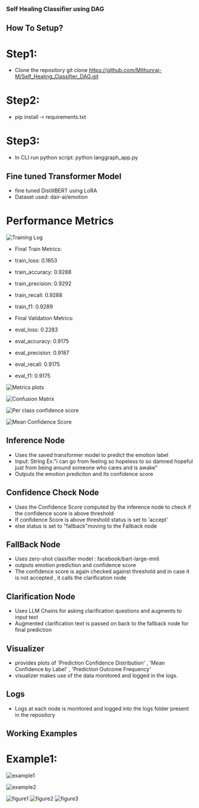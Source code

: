 ### Self Healing Classifier using DAG

## How To Setup?
# Step1: 
- Clone the repository git clone https://github.com/Mithunraj-M/Self_Healing_Classifier_DAG.git

# Step2: 
- pip install -r requirements.txt

# Step3:
- In CLI run python script: python langgraph_app.py

## Fine tuned Transformer Model
- fine tuned DistillBERT using LoRA 
- Dataset used: dair-ai/emotion

# Performance Metrics

![Training Log](imgs/epochs.png)

- Final Train Metrics:
- train_loss: 0.1853
- train_accuracy: 0.9288
- train_precision: 0.9292
- train_recall: 0.9288
- train_f1: 0.9289

- Final Validation Metrics:
- eval_loss: 0.2283
- eval_accuracy: 0.9175
- eval_precision: 0.9187
- eval_recall: 0.9175
- eval_f1: 0.9175

![Metrics plots](imgs/output.png)

![Confusion Matrix](imgs/cm.png)

![Per class confidence score](imgs/pcp.png)

![Mean Confidence Score](imgs/mcp.png)



## Inference Node

- Uses the saved transformer model to predict the emotion label
- Input: String 
       Ex:"i can go from feeling so hopeless to so damned hopeful just from being around someone who cares and is awake"
- Outputs the emotion prediciton and its confidence score

## Confidence Check Node

- Uses the Confidence Score computed by the inference node to check if the confidence score is above threshold
- If confidence Score is above threshold status is set to 'accept'
- else status is set to "fallback"moving to the Fallback node

## FallBack Node

- Uses zero-shot classifier model : facebook/bart-large-mnli
- outputs emotion prediction and confidence score
- The confidence score is again checked against threshold and in case it is not accepted , it calls the clarification node

## Clarification Node

- Uses LLM Chains for asking clarification questions and augments to input text
- Augmented clarification text is passed on back to the fallback node for final prediction

## Visualizer 

- provides plots of 'Prediction Confidence Distribution' , 'Mean Confidence by Label' , 'Prediction Outcome Frequency'
- visualizer makes use of the data monitored and logged in the logs.

## Logs

- Logs at each node is monitored and logged into the logs folder present in the repository

## Working Examples
# Example1: 

![example1](imgs/ex_1.png)

![example2](imgs/ex_2.png)

![figure1](imgs/Figure_1.png) ![figure2](imgs/Figure_2.png) ![figure3](imgs/Figure_3.png)